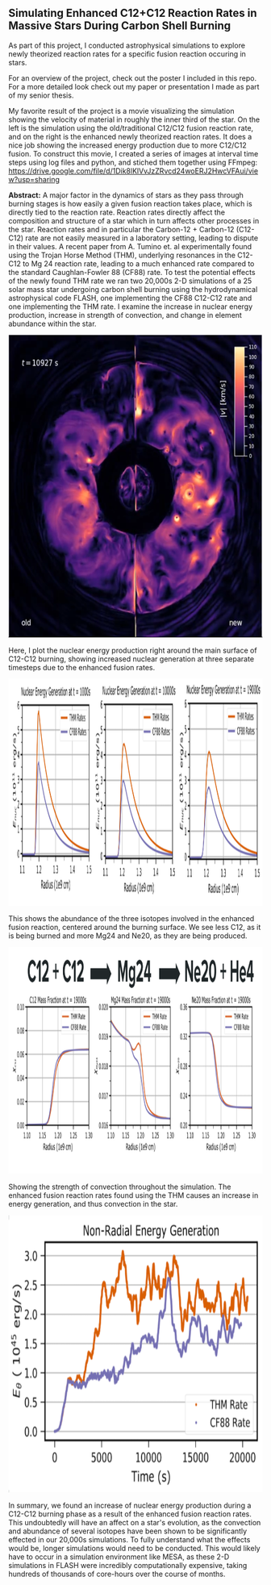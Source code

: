 ## Simulating Enhanced C12+C12 Reaction Rates in Massive Stars During Carbon Shell Burning

As part of this project, I conducted astrophysical simulations to explore newly theorized reaction rates for a specific fusion reaction occuring in stars. 

For an overview of the project, check out the poster I included in this repo. For a more detailed look check out my paper or presentation I made as part of my senior thesis.

My favorite result of the project is a movie visualizing the simulation showing the velocity of material in roughly the inner third of the star. On the left is the simulation using the old/traditional C12/C12 fusion reaction rate, and on the right is the enhanced newly theorized reaction rates. It does a nice job showing the increased energy production due to more C12/C12 fusion. To construct this movie, I created a series of images at interval time steps using log files and python, and stiched them together using FFmpeg: https://drive.google.com/file/d/1Dik8lKlVvJzZRvcd24woERJ2HwcVFAui/view?usp=sharing

**Abstract:**
A major factor in the dynamics of stars as they pass through burning stages is how easily a given fusion reaction takes place, which is directly tied to the reaction rate. Reaction rates directly affect the composition and structure of a star which in turn affects other processes in the star. Reaction rates and in particular the Carbon-12 + Carbon-12 (C12-C12) rate are not easily measured in a laboratory setting, leading to dispute in their values. A recent paper from A. Tumino et. al experimentally found using the Trojan Horse Method (THM), underlying resonances in the C12-C12 to Mg 24 reaction rate, leading to a much enhanced rate compared to the standard Caughlan-Fowler 88 (CF88) rate. To test the potential effects of the newly found THM rate we ran two 20,000s 2-D simulations of a 25 solar mass star undergoing carbon shell burning using the hydrodynamical astrophysical code FLASH, one implementing the CF88 C12-C12 rate and one implementing the THM rate. I examine the increase in nuclear energy production, increase in strength of convection, and change in element abundance within the star.



<p align="center">
<img src="https://github.com/bundasma/matthew_bundas_portfolio/blob/main/Astrophysical_Sim_Research/README_images/sim_screenshot.PNG?raw=true" width="600" height="600">
</p>


Here, I plot the nuclear energy production right around the main surface of C12-C12 burning, showing increased nuclear generation at three separate timesteps due to the enhanced fusion rates.

<p align="center">
<img src="https://github.com/bundasma/matthew_bundas_portfolio/blob/main/Astrophysical_Sim_Research/README_images/nuc_gen.PNG?raw=true" width="1000" height="450">
</p>

This shows the abundance of the three isotopes involved in the enhanced fusion reaction, centered around the burning surface. We see less C12, as it is being burned and more Mg24 and Ne20, as they are being produced.

<p align="center">
<img src="https://github.com/bundasma/matthew_bundas_portfolio/blob/main/Astrophysical_Sim_Research/README_images/fusion_eq.PNG?raw=true" width="1000" height="450">
</p>

Showing the strength of convection throughout the simulation. The enhanced fusion reaction rates found using the THM causes an increase in energy generation, and thus convection in the star.

<p align="center">
<img src="https://github.com/bundasma/matthew_bundas_portfolio/blob/main/Astrophysical_Sim_Research/README_images/convection.PNG?raw=true" width="800" height="550">
</p>

In summary, we found an increase of nuclear energy production during a C12-C12 burning phase as a result of the enhanced fusion reaction rates. This undoubtedly will have an affect on a star's evolution, as the convection and abundance of several isotopes have been shown to be significantly effected in our 20,000s simulations. To fully understand what the effects would be, longer simulations would need to be conducted. This would likely have to occur in a simulation environment like MESA, as these 2-D simulations in FLASH were incredibly computationally expensive, taking hundreds of thousands of core-hours over the course of months. 






